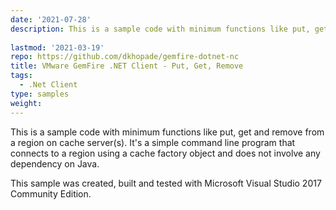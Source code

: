 ```yaml
---
date: '2021-07-28'
description: This is a sample code with minimum functions like put, get and remove from a region on cache server(s). It's a command line simple program that connects to a region using cache factory object and does not involve any dependency on Java.
  
lastmod: '2021-03-19'
repo: https://github.com/dkhopade/gemfire-dotnet-nc
title: VMware GemFire .NET Client - Put, Get, Remove
tags:
  - .Net Client
type: samples
weight: 
---
```


This is a sample code with minimum functions like put, get and remove from a region on cache server(s). It's a simple command line program that connects to a region using a cache factory object and does not involve any dependency on Java.

This sample was created, built and tested with Microsoft Visual Studio 2017 Community Edition.